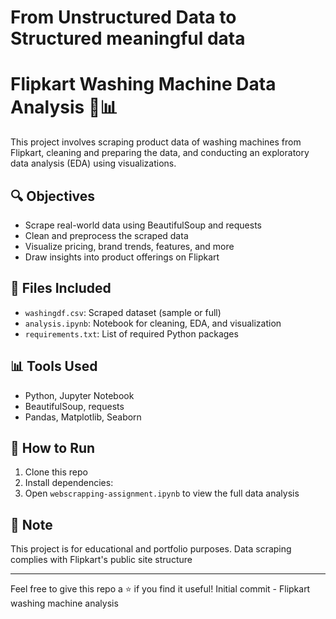 # From Unstructured Data to Structured meaningful data
# Flipkart Washing Machine Data Analysis 🧺📊

This project involves scraping product data of washing machines from Flipkart, cleaning and preparing the data, and conducting an exploratory data analysis (EDA) using visualizations.

## 🔍 Objectives
- Scrape real-world data using BeautifulSoup and requests
- Clean and preprocess the scraped data
- Visualize pricing, brand trends, features, and more
- Draw insights into product offerings on Flipkart

## 📂 Files Included
- `washingdf.csv`: Scraped dataset (sample or full)
- `analysis.ipynb`: Notebook for cleaning, EDA, and visualization
- `requirements.txt`: List of required Python packages

## 📊 Tools Used
- Python, Jupyter Notebook
- BeautifulSoup, requests
- Pandas, Matplotlib, Seaborn

## 🚀 How to Run
1. Clone this repo
2. Install dependencies:
3. Open `webscrapping-assignment.ipynb` to view the full data analysis


## 📌 Note
This project is for educational and portfolio purposes. Data scraping complies with Flipkart's public site structure 

---

Feel free to give this repo a ⭐ if you find it useful! 
Initial commit - Flipkart washing machine analysis

